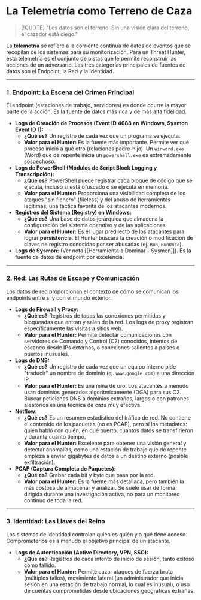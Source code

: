 # La Telemetría como Terreno de Caza

> [!QUOTE] "Los datos son el terreno. Sin una visión clara del terreno, el cazador está ciego."

La **telemetría** se refiere a la corriente continua de datos de eventos que se recopilan de los sistemas para su monitorización. Para un Threat Hunter, esta telemetría es el conjunto de pistas que le permite reconstruir las acciones de un adversario. Las tres categorías principales de fuentes de datos son el Endpoint, la Red y la Identidad.

---

### 1. Endpoint: La Escena del Crimen Principal

El endpoint (estaciones de trabajo, servidores) es donde ocurre la mayor parte de la acción. Es la fuente de datos más rica y de más alta fidelidad.

-   **Logs de Creación de Procesos (Event ID 4688 en Windows, Sysmon Event ID 1):**
    -   **¿Qué es?** Un registro de cada vez que un programa se ejecuta.
    -   **Valor para el Hunter:** Es la fuente más importante. Permite ver qué proceso inició a qué otro (relaciones padre-hijo). Un `winword.exe` (Word) que de repente inicia un `powershell.exe` es extremadamente sospechoso.
-   **Logs de PowerShell (Módulos de Script Block Logging y Transcripción):**
    -   **¿Qué es?** PowerShell puede registrar cada bloque de código que se ejecuta, incluso si está ofuscado o se ejecuta en memoria.
    -   **Valor para el Hunter:** Proporciona una visibilidad completa de los ataques "sin fichero" (fileless) y del abuso de herramientas legítimas, una táctica favorita de los atacantes modernos.
-   **Registros del Sistema (Registry) en Windows:**
    -   **¿Qué es?** Una base de datos jerárquica que almacena la configuración del sistema operativo y de las aplicaciones.
    -   **Valor para el Hunter:** Es el lugar predilecto de los atacantes para lograr **persistencia**. El Hunter buscará la creación o modificación de claves de registro conocidas por ser abusadas (ej. `Run`, `RunOnce`).
-   **Logs de Sysmon:** (Ver nota [[Herramienta a Dominar - Sysmon]]). Es la fuente de datos de endpoint por excelencia.

---

### 2. Red: Las Rutas de Escape y Comunicación

Los datos de red proporcionan el contexto de cómo se comunican los endpoints entre sí y con el mundo exterior.

-   **Logs de Firewall y Proxy:**
    -   **¿Qué es?** Registros de todas las conexiones permitidas y bloqueadas que entran y salen de la red. Los logs de proxy registran específicamente las visitas a sitios web.
    -   **Valor para el Hunter:** Permite detectar comunicaciones con servidores de Comando y Control (C2) conocidos, intentos de escaneo desde IPs externas, o conexiones salientes a países o puertos inusuales.
-   **Logs de DNS:**
    -   **¿Qué es?** Un registro de cada vez que un equipo interno pide "traducir" un nombre de dominio (ej. `www.google.com`) a una dirección IP.
    -   **Valor para el Hunter:** Es una mina de oro. Los atacantes a menudo usan dominios generados algorítmicamente (DGA) para sus C2. Buscar peticiones DNS a dominios extraños, largos o con patrones aleatorios es una técnica de caza muy efectiva.
-   **Netflow:**
    -   **¿Qué es?** Es un resumen estadístico del tráfico de red. No contiene el contenido de los paquetes (no es PCAP), pero sí los metadatos: quién habló con quién, en qué puerto, cuántos datos se transfirieron y durante cuánto tiempo.
    -   **Valor para el Hunter:** Excelente para obtener una visión general y detectar anomalías, como una estación de trabajo que de repente empieza a enviar gigabytes de datos a un destino externo (posible exfiltración).
-   **PCAP (Captura Completa de Paquetes):**
    -   **¿Qué es?** Grabar cada bit y byte que pasa por la red.
    -   **Valor para el Hunter:** Es la fuente más detallada, pero también la más costosa de almacenar y analizar. Se suele usar de forma dirigida durante una investigación activa, no para un monitoreo continuo de toda la red.

---

### 3. Identidad: Las Llaves del Reino

Los sistemas de identidad controlan quién es quién y a qué tiene acceso. Comprometerlos es a menudo el objetivo principal de un atacante.

-   **Logs de Autenticación (Active Directory, VPN, SSO):**
    -   **¿Qué es?** Registros de cada intento de inicio de sesión, tanto exitoso como fallido.
    -   **Valor para el Hunter:** Permite cazar ataques de fuerza bruta (múltiples fallos), movimiento lateral (un administrador que inicia sesión en una estación de trabajo normal, lo cual es inusual), o uso de cuentas comprometidas desde ubicaciones geográficas extrañas.
